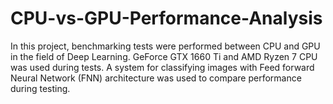 # CPU-vs-GPU-Performance-Analysis
In this project, benchmarking tests were  performed between CPU and GPU in  the field of Deep Learning. GeForce  GTX 1660 Ti and AMD Ryzen 7 CPU  was used during tests.  A system for classifying images with  Feed forward Neural Network (FNN)  architecture was used to compare  performance during testing.
